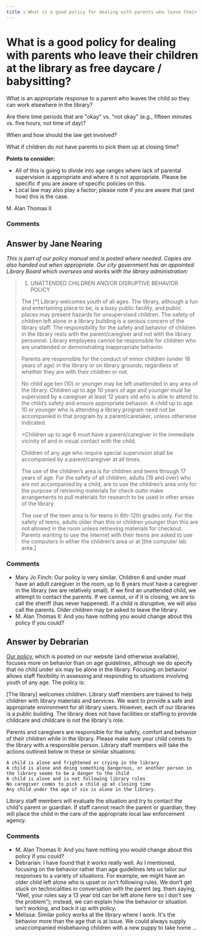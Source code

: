 ```yaml
---
title : What is a good policy for dealing with parents who leave their children at the library as free daycare / babysitting?
---
```

What is a good policy for dealing with parents who leave their children at the library as free daycare / babysitting?
=====================
What is an appropriate response to a parent who leaves the child so they
can work elsewhere in the library?

Are there time periods that are "okay" vs. "not okay" (e.g., fifteen
minutes vs. five hours, not time of day)?

When and how should the law get involved?

What if children do not have parents to pick them up at closing time?

**Points to consider:**

-   All of this is going to divide into age ranges where lack of
    parental supervision is appropriate and where it is not appropriate.
    Please be specific if you are aware of specific policies on this.
-   Local law may also play a factor; please note if you are aware that
    (and how) this is the case.


M. Alan Thomas II

### Comments ###


Answer by Jane Nearing
----------------
*This is part of our policy manual and is posted where needed. Copies
are also handed out when appropriate. Our city government has an
appointed Library Board which oversees and works with the library
administration:*

> 1.  UNATTENDED CHILDREN AND/OR DISRUPTIVE BEHAVIOR POLICY
>
> The [*\**] Library welcomes youth of all ages. The library, although a
> fun and entertaining place to be, is a busy public facility, and
> public places may present hazards for unsupervised children. The
> safety of children left alone in a library building is a serious
> concern of the library staff. The responsibility for the safety and
> behavior of children in the library rests with the parent/caregiver
> and not with the library personnel. Library employees cannot be
> responsible for children who are unattended or demonstrating
> inappropriate behavior.
>
> Parents are responsible for the conduct of minor children (under 16
> years of age) in the library or on library grounds, regardless of
> whether they are with their children or not.
>
> No child age ten (10) or younger may be left unattended in any area of
> the library. Children up to age 10 years of age and younger must be
> supervised by a caregiver at least 12 years old who is able to attend
> to the child’s safety and ensure appropriate behavior. A child up to
> age 10 or younger who is attending a library program need not be
> accompanied in that program by a parent/caretaker, unless otherwise
> indicated.
>
> \>Children up to age 6 must have a parent/caregiver in the immediate
> vicinity of and in visual contact with the child.
>
> Children of any age who require special supervision shall be
> accompanied by a parent/caregiver at all times.
>
> The use of the children’s area is for children and teens through 17
> years of age. For the safety of all children, adults (18 and over) who
> are not accompanied by a child, are to use the children’s area only
> for the purpose of retrieving materials for check outto make
> arrangements to pull materials for research to be used in other areas
> of the library.
>
> The use of the teen area is for teens in 6th-12th grades only. For the
> safety of teens, adults older than this or children younger than this
> are not allowed in the room unless retrieving materials for checkout.
> Parents wanting to use the internet with their teens are asked to use
> the computers in either the children’s area or at [the computer lab
> area.]

### Comments ###
* Mary Jo Finch: Our policy is very similar. Children 6 and under must have an adult
caregiver in the room, up to 8 years must have a caregiver in the
library (we are relatively small). If we find an unattended child, we
attempt to contact the parents. If we cannot, or if it is closing, we
are to call the sheriff (has never happened). If a child is disruptive,
we will also call the parents. Older children may be asked to leave the
library.
* M. Alan Thomas II: And you have nothing you would change about this policy if you could?

Answer by Debrarian
----------------
[Our policy](http://multcolib.org/about/pol-children.html), which is
posted on our website (and otherwise available), focuses more on
behavior than on age guidelines, although we do specify that no child
under six may be alone in the library. Focusing on behavior allows staff
flexibility in assessing and responding to situations involving youth of
any age. The policy is:

[The library] welcomes children. Library staff members are trained to
help children with library materials and services. We want to provide a
safe and appropriate environment for all library users. However, each of
our libraries is a public building. The library does not have facilities
or staffing to provide childcare and childcare is not the library's
role.

Parents and caregivers are responsible for the safety, comfort and
behavior of their children while in the library. Please make sure your
child comes to the library with a responsible person. Library staff
members will take the actions outlined below in these or similar
situations:

    A child is alone and frightened or crying in the library
    A child is alone and doing something dangerous, or another person in the library seems to be a danger to the child
    A child is alone and is not following library rules
    No caregiver comes to pick a child up at closing time
    Any child under the age of six is alone in the library. 

Library staff members will evaluate the situation and try to contact the
child's parent or guardian. If staff cannot reach the parent or
guardian, they will place the child in the care of the appropriate local
law enforcement agency.

### Comments ###
* M. Alan Thomas II: And you have nothing you would change about this policy if you could?
* Debrarian: I have found that it works really well. As I mentioned, focusing on the
behavior rather than age guidelines lets us tailor our responses to a
variety of situations. For example, we might have an older child left
alone who is upset or isn't following rules. We don't get stuck on
technicalities in conversation with the parent (eg. them saying, "Well,
your rules say a 13 year old can be left alone here so I don't see the
problem"); instead, we can explain how the behavior or situation isn't
working, and back it up with policy.
* Melissa: Similar policy works at the library where I work. It's the behavior more
than the age that is at issue. We could always supply unaccompanied
misbehaving children with a new puppy to take home ...

